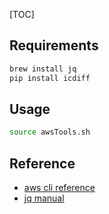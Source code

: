 [TOC]

## Requirements

```bash
brew install jq
pip install icdiff
```

## Usage

```bash
source awsTools.sh
```

## Reference

* [aws cli reference](https://docs.aws.amazon.com/cli/latest/reference/)
* [jq manual](https://stedolan.github.io/jq/manual/)
